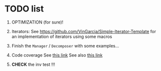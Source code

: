 # TODO list

1. OPTIMIZATION (for sure)!

2. Iterators: See https://github.com/VinGarcia/Simple-Iterator-Template
for an implementation of iterators using some macros

3. Finish the `Manager` / `Decomposer` with some examples...

4. Code coverage
See [this link](https://github.com/pyarmak/cmake-gtest-coverage-example/blob/master/cmake/modules/CodeCoverage.cmake)
See also [this link](https://www.danielsieger.com/blog/2022/03/06/code-coverage-for-cpp.html#:~:text=What's%20Code%20Coverage%3F,blocks%2C%20or%20lines%20being%20covered.)

5. **CHECK** the inv test !!!